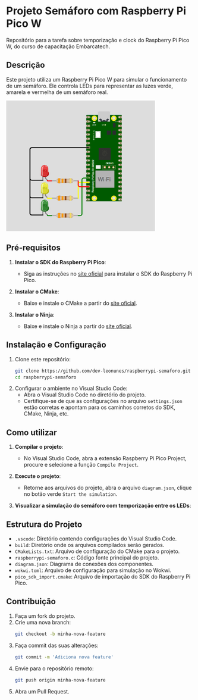 # Projeto Semáforo com Raspberry Pi Pico W

Repositório para a tarefa sobre temporização e clock do Raspberry Pi Pico W, do curso de capacitação Embarcatech.

## Descrição
Este projeto utiliza um Raspberry Pi Pico W para simular o funcionamento de um semáforo. Ele controla LEDs para representar as luzes verde, amarela e vermelha de um semáforo real.

<img src="./assets/image.png" width=400px>

## Pré-requisitos

1. **Instalar o SDK do Raspberry Pi Pico**:
   - Siga as instruções no [site oficial](https://github.com/raspberrypi/pico-sdk) para instalar o SDK do Raspberry Pi Pico.

2. **Instalar o CMake**:
   - Baixe e instale o CMake a partir do [site oficial](https://cmake.org/download/).

3. **Instalar o Ninja**:
   - Baixe e instale o Ninja a partir do [site oficial](https://ninja-build.org/).

## Instalação e Configuração
1. Clone este repositório:
    ```bash
    git clone https://github.com/dev-leonunes/raspberrypi-semaforo.git
    cd raspberrypi-semaforo
    ```
2. Configurar o ambiente no Visual Studio Code:
    - Abra o Visual Studio Code no diretório do projeto.
    - Certifique-se de que as configurações no arquivo ``settings.json`` estão corretas e apontam para os caminhos corretos do SDK, CMake, Ninja, etc.

## Como utilizar

1. **Compilar o projeto**:
    - No Visual Studio Code, abra a extensão Raspberry Pi Pico Project, procure e selecione a função ``Compile Project``.

2. **Execute o projeto**:
    - Retorne aos arquivos do projeto, abra o arquivo ``diagram.json``, clique no botão verde ``Start the simulation``.

3. **Visualizar a simulação do semáforo com temporização entre os LEDs**:

## Estrutura do Projeto

- ``.vscode``: Diretório contendo configurações do Visual Studio Code.
- ``build``: Diretório onde os arquivos compilados serão gerados.
- ``CMakeLists.txt``: Arquivo de configuração do CMake para o projeto.
- ``raspberrypi-semaforo.c``: Código fonte principal do projeto.
- ``diagram.json``: Diagrama de conexões dos componentes.
- ``wokwi.toml``: Arquivo de configuração para simulação no Wokwi.
- ``pico_sdk_import.cmake``: Arquivo de importação do SDK do Raspberry Pi Pico.

## Contribuição
1. Faça um fork do projeto.
2. Crie uma nova branch:
    ```bash
    git checkout -b minha-nova-feature
    ```
3. Faça commit das suas alterações:
    ```bash
    git commit -m 'Adiciona nova feature'
    ```
4. Envie para o repositório remoto:
    ```bash
    git push origin minha-nova-feature
    ```
5. Abra um Pull Request.
